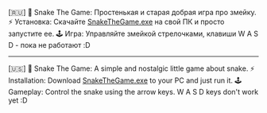 [🇷🇺]
🐍 Snake The Game: Простенькая и старая добрая игра про змейку.
⚡ Установка: Скачайте [SnakeTheGame.exe](https://github.com/ToxaEagle123/SnakeGame/releases) на свой ПК и просто запустите ее.
🕹️ Игра: Управляйте змейкой стрелочками, клавиши W A S D - пока не работают :D

---

[🇺🇸]
🐍 Snake The Game: A simple and nostalgic little game about snake.
⚡ Installation: Download [SnakeTheGame.exe](https://github.com/ToxaEagle123/SnakeGame/releases) to your PC and just run it.
🕹️ Gameplay: Control the snake using the arrow keys. W A S D keys don't work yet :D

